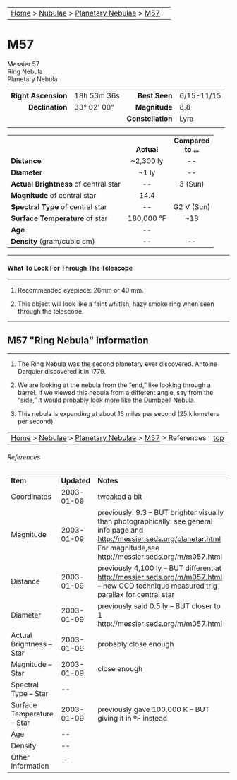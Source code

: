 <script src="/js/whatsup.js"></script>
<script type="text/javascript">
	var objectName ="M57"
	var objectDesc ="Ring<br/>Planetary Nebula<br/>in the Constellation<br/>Lyra"
	var objectImage="m57.jpg"
</script>

|    |    |
|:---|---:|
|[Home](/notes/#object-notes) > [Nubulae](/notes/#nebulae) > [Planetary Nebulae](../!planetary-nebulae-info) > [M57](#m57)| <div id=whatsup></div> |

# M57
Messier 57<br/>
Ring Nebula<br/>
Planetary Nebula

|   |   |   |   |
|--:|:--|--:|:--|
|**Right Ascension**|18h 53m 36s|**Best Seen**|6/15-11/15|
|**Declination**|33&deg; 02' 00"	|**Magnitude**|8.8|
|   |   |**Constellation**|Lyra|
|   |   |   |   |

|   |   |   |
|---|:---:|:---:|
|   | <br/>**Actual**| **Compared<br/>to ...** |
|**Distance** | ~2,300 ly | -- |
|**Diameter** | ~1 ly | -- |
|**Actual Brightness** of central star| -- | 3 (Sun) |
|**Magnitude** of central star | 14.4 |   |
|**Spectral Type** of central star | -- | G2 V (Sun) |
|**Surface Temperature** of star | 180,000 &deg;F | ~18 |
|**Age** | -- |   |
|**Density** (gram/cubic cm) | -- | -- |

---
#### What To Look For Through The Telescope
---

1.	Recommended eyepiece: 26mm or 40 mm.

2.	This object will look like a faint whitish, hazy smoke ring when seen through the telescope.

---
## M57 "Ring Nebula" Information
---

1.	The Ring Nebula was the second planetary ever discovered.  Antoine Darquier discovered it in 1779.

2.	We are looking at the nebula from the “end,” like looking through a barrel.  If we viewed this nebula from a different angle, say from the “side,” it would probably look more like the Dumbbell Nebula.

3.	This nebula is expanding at about 16 miles per second (25 kilometers per second).

|    |    |
|:---|---:|
|[Home](/notes/#object-notes) > [Nebulae](/notes/#nebulae) > [Planetary Nebulae](../!planetary-nebulae-info) > [M57](#m57) > References| [top](#m57) |

###### References
|             |             |           |
|-------------|-------------|-----------|
| **Item**    | **Updated** | **Notes** |
|Coordinates|2003-01-09|tweaked a bit|
|Magnitude|2003-01-09|previously: 9.3 – BUT brighter visually than photographically: see general info page and <http://messier.seds.org/planetar.html><br/>For magnitude,see <http://messier.seds.org/m/m057.html>|
|Distance|2003-01-09|previously 4,100 ly – BUT different at <http://messier.seds.org/m/m057.html> – new CCD technique measured trig parallax for central star|
|Diameter|2003-01-09|previously said 0.5 ly – BUT closer to 1 <http://messier.seds.org/m/m057.html>|
|Actual Brightness – Star|2003-01-09|probably close enough |
|Magnitude – Star|2003-01-09|close enough|
|Spectral Type – Star| -- |  |	
|Surface Temperature – Star|2003-01-09|previously gave 100,000 K – BUT giving it in ºF instead|
|Age| -- |   |
|Density| -- |  |
|Other Information| -- |  |
